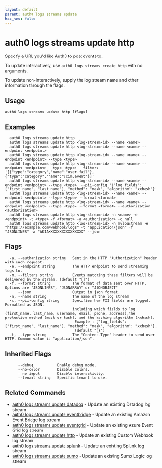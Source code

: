 ```yaml
---
layout: default
parent: auth0 logs streams update
has_toc: false
---
```

# auth0 logs streams update http

Specify a URL you'd like Auth0 to post events to.

To update interactively, use `auth0 logs streams create http` with no arguments.

To update non-interactively, supply the log stream name and other information through the flags.

## Usage
```
auth0 logs streams update http [flags]
```

## Examples

```
  auth0 logs streams update http
  auth0 logs streams update http <log-stream-id> --name <name>
  auth0 logs streams update http <log-stream-id> --name <name> --endpoint <endpoint>
  auth0 logs streams update http <log-stream-id> --name <name> --endpoint <endpoint> --type <type>
  auth0 logs streams update http <log-stream-id> --name <name> --endpoint <endpoint> --type <type> --filters '[{"type":"category","name":"user.fail"},{"type":"category","name":"scim.event"}]'
  auth0 logs streams update http <log-stream-id> --name <name> --endpoint <endpoint> --type <type>  --pii-config '{"log_fields": ["first_name", "last_name"], "method": "mask", "algorithm": "xxhash"}'
  auth0 logs streams update http <log-stream-id> --name <name> --endpoint <endpoint> --type <type> --format <format>
  auth0 logs streams update http <log-stream-id> --name <name> --endpoint <endpoint> --type <type> --format <format> --authorization <authorization>
  auth0 logs streams update http <log-stream-id> -n <name> -e <endpoint> -t <type> -f <format> -a <authorization> -c null
  auth0 logs streams update http <log-stream-id> -n mylogstream -e "https://example.com/webhook/logs" -t "application/json" -f "JSONLINES" -a "AKIAXXXXXXXXXXXXXXXX" --json
```


## Flags

```
  -a, --authorization string   Sent in the HTTP "Authorization" header with each request.
  -e, --endpoint string        The HTTP endpoint to send streaming logs to.
  -m, --filters string         Events matching these filters will be delivered by the stream. (default "[]")
  -f, --format string          The format of data sent over HTTP. Options are "JSONLINES", "JSONARRAY" or "JSONOBJECT"
      --json                   Output in json format.
  -n, --name string            The name of the log stream.
  -c, --pii-config string      Specifies how PII fields are logged, Formatted as JSON. 
                               including which fields to log (first_name, last_name, username, email, phone, address),the protection method (mask or hash), and the hashing algorithm (xxhash). 
                                Example : {"log_fields": ["first_name", "last_name"], "method": "mask", "algorithm": "xxhash"}. 
                                (default "{}")
  -t, --type string            The "Content-Type" header to send over HTTP. Common value is "application/json".
```


## Inherited Flags

```
      --debug           Enable debug mode.
      --no-color        Disable colors.
      --no-input        Disable interactivity.
      --tenant string   Specific tenant to use.
```


## Related Commands

- [auth0 logs streams update datadog](auth0_logs_streams_update_datadog.md) - Update an existing Datadog log stream
- [auth0 logs streams update eventbridge](auth0_logs_streams_update_eventbridge.md) - Update an existing Amazon Event Bridge log stream
- [auth0 logs streams update eventgrid](auth0_logs_streams_update_eventgrid.md) - Update an existing Azure Event Grid log stream
- [auth0 logs streams update http](auth0_logs_streams_update_http.md) - Update an existing Custom Webhook log stream
- [auth0 logs streams update splunk](auth0_logs_streams_update_splunk.md) - Update an existing Splunk log stream
- [auth0 logs streams update sumo](auth0_logs_streams_update_sumo.md) - Update an existing Sumo Logic log stream


